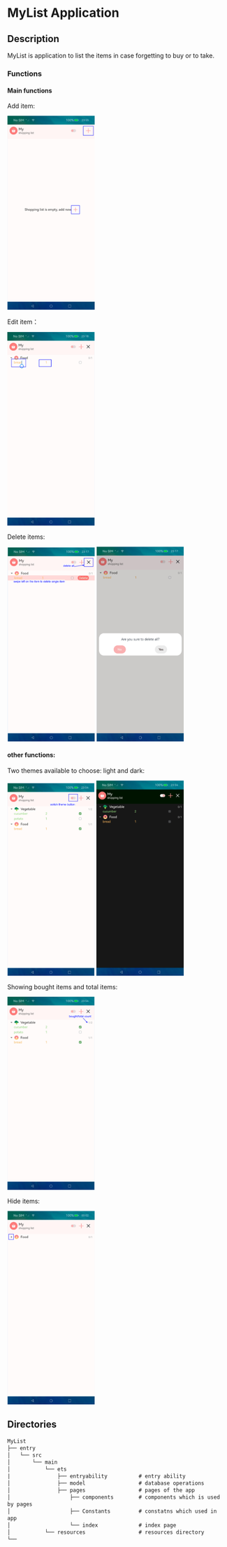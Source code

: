 #  MyList Application

## Description

MyList is application to list the items in case forgetting to buy or to take.

### Functions

#### Main functions

Add item:

<img src="images/img_3.png" alt="img_3.png" width="200"/>

Edit item：

<img src="images/img_1.png" alt="img_1.png" width="200"/>

Delete items:

<p float="left">
    <img src="images/img_2.png" alt="img_2.png" width="200"/>
    <img src="images/img_4.png" alt="img_4.png" width="200"/>
</p>

#### other functions:

Two themes available to choose: light and dark:

<p float="left">
    <img src="images/img_5.png" alt="img_5.png" width="200"/>
    <img src="images/img_6.png" alt="img_6.png" width="200"/>
</p>

Showing bought items and total items:

<img src="images/img_9.png" alt="img_9.png" width="200"/>

Hide items:

<img src="images/img_10.png" alt="img_10.png" width="200"/>

## Directories
~~~
MyList
├── entry                                
│   └── src
│       └── main
│           └── ets     
|               ├── entryability          # entry ability
│               ├── model                 # database operations
│               ├── pages                 # pages of the app
│                   ├── components        # components which is used by pages
│                   ├── Constants         # constatns which used in app
│                   └── index             # index page
│           └── resources                 # resources directory
└──
~~~
